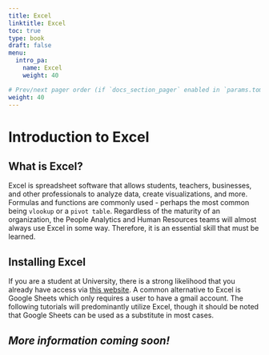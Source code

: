 ```yaml
---
title: Excel
linktitle: Excel
toc: true
type: book
draft: false
menu:
  intro_pa:
    name: Excel
    weight: 40 

# Prev/next pager order (if `docs_section_pager` enabled in `params.toml`)
weight: 40
---
```


# Introduction to Excel

## What is Excel?
Excel is spreadsheet software that allows students, teachers, businesses, and other professionals to analyze data, create visualizations, and more. Formulas and functions are commonly used - perhaps the most common being `vlookup` or a `pivot table`. Regardless of the maturity of an organization, the People Analytics and Human Resources teams will almost always use Excel in some way. Therefore, it is an essential skill that must be learned. 

## Installing Excel

If you are a student at University, there is a strong likelihood that you already have access via [this website](https://www.microsoft.com/en-us/education/products/office). A common alternative to Excel is Google Sheets which only requires a user to have a gmail account. The following tutorials will predominantly utilize Excel, though it should be noted that Google Sheets can be used as a substitute in most cases. 

## *More information coming soon!*